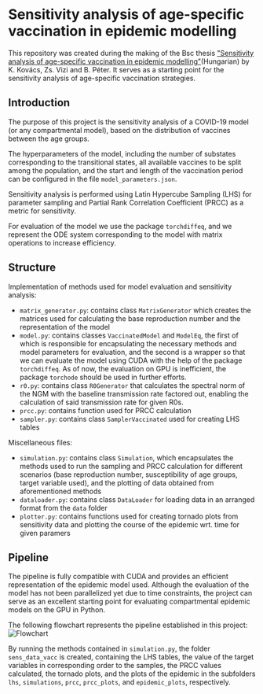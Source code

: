 # Sensitivity analysis of age-specific vaccination in epidemic modelling
This repository was created during the making of the Bsc thesis ["Sensitivity analysis of
age-specific vaccination in epidemic modelling"](https://drive.google.com/file/d/1ICZ_JTFdJ_zOCKJDFukfIcOrxkguWCFT/view?usp=sharing)(Hungarian) by K. Kovács, Zs. Vizi and B. Péter. It serves as a
starting point for the sensitivity analysis of age-specific vaccination strategies.

## Introduction
The purpose of this project is the sensitivity analysis of a COVID-19 model (or any compartmental model), based on
the distribution of vaccines between the age groups.

The hyperparameters of the model, including the number of substates corresponding to the transitional
states, all available vaccines to be split among the population, and the
start and length of the vaccination period can be configured in the file `model_parameters.json`.

Sensitivity analysis is performed using Latin Hypercube Sampling (LHS) for parameter sampling
and Partial Rank Correlation Coefficient (PRCC) as a metric for sensitivity.

For evaluation of the model we use the package `torchdiffeq`, and we represent the ODE system corresponding
to the model with matrix operations to increase efficiency.

## Structure
Implementation of methods used for model evaluation and sensitivity analysis:
- `matrix_generator.py`: contains class `MatrixGenerator` which creates the matrices used for calculating the base
reproduction number and the representation of the model
- `model.py`: contains classes `VaccinatedModel` and `ModelEq`, the first of which is responsible for encapsulating
the necessary methods and model parameters for evaluation, and the second is a wrapper so that we can evaluate 
the model using CUDA with the help of the package `torchdiffeq`. As of now, the evaluation on GPU is inefficient, 
the package `torchode` should be used in further efforts.
- `r0.py`: contains class `R0Generator` that calculates the spectral norm of the NGM with the baseline transmission 
rate factored out, enabling the calculation of said transmission rate for given R0s.
- `prcc.py`: contains function used for PRCC calculation
- `sampler.py`: contains class `SamplerVaccinated` used for creating LHS tables

Miscellaneous files:
- `simulation.py`: contains class `Simulation`, which encapsulates the methods used to run the sampling and PRCC
calculation for different scenarios (base reproduction number, susceptibility of age groups, target variable used), 
and the plotting of data obtained from aforementioned methods
- `dataloader.py`: contains class `DataLoader` for loading data in an arranged format from the `data` folder
- `plotter.py`: contains functions used for creating tornado plots from sensitivity data and plotting the course of the
epidemic wrt. time for given paramers

## Pipeline
The pipeline is fully compatible with CUDA and provides an efficient representation of the epidemic model used.
Although the evaluation of the model has not been parallelized yet due to time constraints, the project can
serve as an excellent starting point for evaluating compartmental epidemic models on the GPU in Python.

The following flowchart represents the pipeline established in this project: ![Flowchart](/images/Flowchart.jpg)

By running the methods contained in `simulation.py`, the folder `sens_data_vacc` is created, containing the LHS tables, 
the value of the target variables in corresponding order to the samples, the PRCC values calculated, the tornado 
plots, and the plots of the epidemic in the subfolders `lhs`, `simulations`, `prcc`, 
`prcc_plots`, and `epidemic_plots`, respectively.
